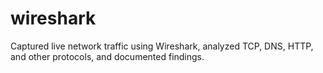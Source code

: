 # wireshark
Captured live network traffic using Wireshark, analyzed TCP, DNS, HTTP, and other protocols, and documented findings.
